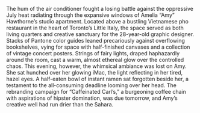 The hum of the air conditioner fought a losing battle against the oppressive July heat radiating through the expansive windows of Amelia “Amy” Hawthorne’s studio apartment.  Located above a bustling Vietnamese pho restaurant in the heart of Toronto’s Little Italy, the space served as both living quarters and creative sanctuary for the 28-year-old graphic designer.  Stacks of Pantone color guides leaned precariously against overflowing bookshelves, vying for space with half-finished canvases and a collection of vintage concert posters.  Strings of fairy lights, draped haphazardly around the room, cast a warm, almost ethereal glow over the controlled chaos. This evening, however, the whimsical ambiance was lost on Amy. She sat hunched over her glowing iMac, the light reflecting in her tired, hazel eyes. A half-eaten bowl of instant ramen sat forgotten beside her, a testament to the all-consuming deadline looming over her head. The rebranding campaign for “Caffeinated Carl’s,” a burgeoning coffee chain with aspirations of hipster domination, was due tomorrow, and Amy’s creative well had run drier than the Sahara.
